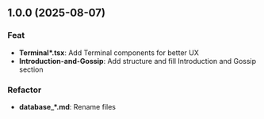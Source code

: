## 1.0.0 (2025-08-07)

### Feat

- **Terminal\*.tsx**: Add Terminal components for better UX
- **Introduction-and-Gossip**: Add structure and fill Introduction and Gossip section

### Refactor

- **database\_\*.md**: Rename files
